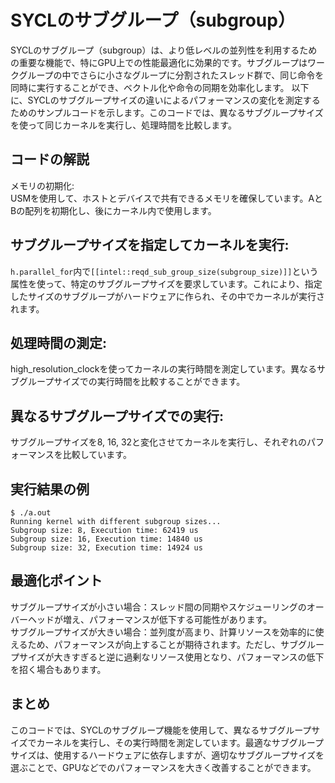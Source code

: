 # SYCLのサブグループ（subgroup）
SYCLのサブグループ（subgroup）は、より低レベルの並列性を利用するための重要な機能で、特にGPU上での性能最適化に効果的です。サブグループはワークグループの中でさらに小さなグループに分割されたスレッド群で、同じ命令を同時に実行することができ、ベクトル化や命令の同期を効率化します。
以下に、SYCLのサブグループサイズの違いによるパフォーマンスの変化を測定するためのサンプルコードを示します。このコードでは、異なるサブグループサイズを使って同じカーネルを実行し、処理時間を比較します。

## コードの解説
メモリの初期化:  
USMを使用して、ホストとデバイスで共有できるメモリを確保しています。AとBの配列を初期化し、後にカーネル内で使用します。  
## サブグループサイズを指定してカーネルを実行:  
`h.parallel_for`内で`[[intel::reqd_sub_group_size(subgroup_size)]]`という属性を使って、特定のサブグループサイズを要求しています。これにより、指定したサイズのサブグループがハードウェアに作られ、その中でカーネルが実行されます。  
## 処理時間の測定:  
high_resolution_clockを使ってカーネルの実行時間を測定しています。異なるサブグループサイズでの実行時間を比較することができます。
## 異なるサブグループサイズでの実行:  
サブグループサイズを8, 16, 32と変化させてカーネルを実行し、それぞれのパフォーマンスを比較しています。  
## 実行結果の例
```
$ ./a.out 
Running kernel with different subgroup sizes...
Subgroup size: 8, Execution time: 62419 us
Subgroup size: 16, Execution time: 14840 us
Subgroup size: 32, Execution time: 14924 us
```

## 最適化ポイント
サブグループサイズが小さい場合：スレッド間の同期やスケジューリングのオーバーヘッドが増え、パフォーマンスが低下する可能性があります。  
サブグループサイズが大きい場合：並列度が高まり、計算リソースを効率的に使えるため、パフォーマンスが向上することが期待されます。ただし、サブグループサイズが大きすぎると逆に過剰なリソース使用となり、パフォーマンスの低下を招く場合もあります。  
## まとめ
このコードでは、SYCLのサブグループ機能を使用して、異なるサブグループサイズでカーネルを実行し、その実行時間を測定しています。最適なサブグループサイズは、使用するハードウェアに依存しますが、適切なサブグループサイズを選ぶことで、GPUなどでのパフォーマンスを大きく改善することができます。  
